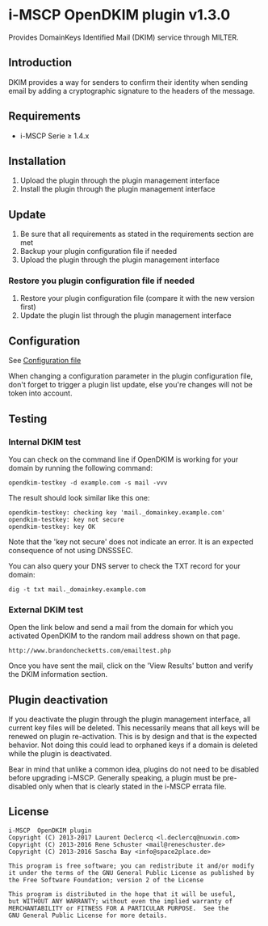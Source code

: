 # i-MSCP OpenDKIM plugin v1.3.0

Provides DomainKeys Identified Mail (DKIM) service through MILTER.

## Introduction

DKIM provides a way for senders to confirm their identity when sending email by
adding a cryptographic signature to the headers of the message.

## Requirements

- i-MSCP Serie ≥ 1.4.x

## Installation

1. Upload the plugin through the plugin management interface
2. Install the plugin through the plugin management interface

## Update

1. Be sure that all requirements as stated in the requirements section are met
2. Backup your plugin configuration file if needed
3. Upload the plugin through the plugin management interface

### Restore you plugin configuration file if needed

1. Restore your plugin configuration file (compare it with the new version
   first)
2. Update the plugin list through the plugin management interface

## Configuration

See [Configuration file](config.php)

When changing a configuration parameter in the plugin configuration file, don't
forget to trigger a plugin list update, else you're changes will not be token
into account.

## Testing

### Internal DKIM test

You can check on the command line if OpenDKIM is working for your domain by
running the following command:

```
opendkim-testkey -d example.com -s mail -vvv
```

The result should look similar like this one:

```
opendkim-testkey: checking key 'mail._domainkey.example.com'
opendkim-testkey: key not secure
opendkim-testkey: key OK
```

Note that the 'key not secure' does not indicate an error. It is an expected
consequence of not using DNSSSEC.

You can also query your DNS server to check the TXT record for your domain:

```
dig -t txt mail._domainkey.example.com
```

### External DKIM test

Open the link below and send a mail from the domain for which you activated
OpenDKIM to the random mail address shown on that page.

```
http://www.brandonchecketts.com/emailtest.php
```

Once you have sent the mail, click on the 'View Results' button and verify the
DKIM information section.

## Plugin deactivation

If you deactivate the plugin through the plugin management interface, all
current key files will be deleted. This necessarily means that all keys will be
renewed on plugin re-activation. This is by design and that is the expected
behavior. Not doing this could lead to orphaned keys if a domain is deleted
while the plugin is deactivated.

Bear in mind that unlike a common idea, plugins do not need to be disabled
before upgrading i-MSCP. Generally speaking, a plugin must be pre-disabled only
when that is clearly stated in the i-MSCP  errata file.

## License

    i-MSCP  OpenDKIM plugin
    Copyright (C) 2013-2017 Laurent Declercq <l.declercq@nuxwin.com>
    Copyright (C) 2013-2016 Rene Schuster <mail@reneschuster.de>
    Copyright (C) 2013-2016 Sascha Bay <info@space2place.de>
    
    This program is free software; you can redistribute it and/or modify
    it under the terms of the GNU General Public License as published by
    the Free Software Foundation; version 2 of the License
    
    This program is distributed in the hope that it will be useful,
    but WITHOUT ANY WARRANTY; without even the implied warranty of
    MERCHANTABILITY or FITNESS FOR A PARTICULAR PURPOSE.  See the
    GNU General Public License for more details.
